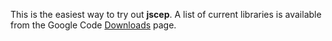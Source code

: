 This is the easiest way to try out **jscep**.  A list of current libraries is available from the Google Code [Downloads](http://code.google.com/p/jscep/downloads/list?q=Type:Library&can=3) page.